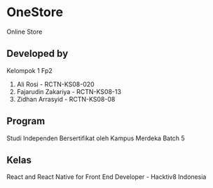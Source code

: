 # OneStore

Online Store

## Developed by

Kelompok 1 Fp2

1. Ali Rosi - RCTN-KS08-020
2. Fajarudin Zakariya - RCTN-KS08-13
3. Zidhan Arrasyid - RCTN-KS08-08

## Program

Studi Independen Bersertifikat oleh Kampus Merdeka Batch 5

## Kelas

React and React Native for Front End Developer - Hacktiv8 Indonesia

